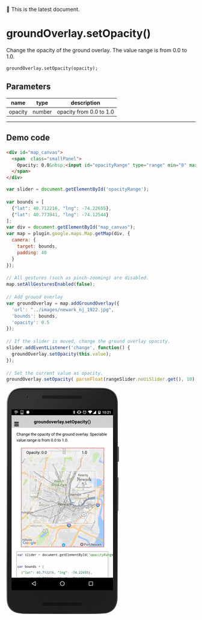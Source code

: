 :green_heart: This is the latest document.

# groundOverlay.setOpacity()

Change the opacity of the ground overlay. The value range is from 0.0 to 1.0.

```
groundOverlay.setOpacity(opacity);
```


## Parameters

name           | type          | description
---------------|---------------|---------------------------------------
opacity        | number        | opacity from 0.0 to 1.0
-----------------------------------------------------------------------


## Demo code

```html
<div id="map_canvas">
  <span  class="smallPanel">
    Opacity: 0.0&nbsp;<input id="opacityRange" type="range" min="0" max="1" step="0.1" value="0.5">&nbsp;1.0
  </span>
</div>
```

```js
var slider = document.getElementById('opacityRange');

var bounds = [
  {"lat": 40.712216, "lng": -74.22655},
  {"lat": 40.773941, "lng": -74.12544}
];
var div = document.getElementById("map_canvas");
var map = plugin.google.maps.Map.getMap(div, {
  camera: {
    target: bounds,
    padding: 40
  }
});

// All gestures (such as pinch-zooming) are disabled.
map.setAllGesturesEnabled(false);

// Add ground overlay
var groundOverlay = map.addGroundOverlay({
  'url': "../images/newark_nj_1922.jpg",
  'bounds': bounds,
  'opacity': 0.5
});

// If the slider is moved, change the ground overlay opacity.
slider.addEventListener('change', function() {
  groundOverlay.setOpacity(this.value);
});

// Set the current value as opacity.
groundOverlay.setOpacity( parseFloat(rangeSlider.noUiSlider.get(), 10) );
```

![](image.gif)
